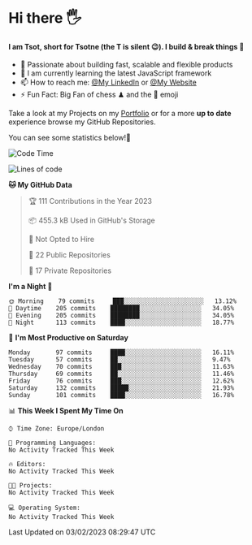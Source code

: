 # Hi there :raised_hand_with_fingers_splayed:
#### I am Tsot, short for Tsotne (the T is silent :wink:). I build & break things :space_invader:
- :telescope: Passionate about building fast, scalable and flexible products
- :seedling: I am currently learning the latest JavaScript framework 
- :mailbox: How to reach me: [@My LinkedIn](https://www.linkedin.com/in/tsotne-gvadzabia/) or [@My Website](https://tsotne.co.uk/contact)
- :zap: Fun Fact: Big Fan of chess ♟ and the 👾 emoji

Take a look at my Projects on my [Portfolio](https://tsotne.co.uk/) or for a more **up to date** experience browse my GitHub Repositories.

You can see some statistics below!:space_invader:
<!--START_SECTION:waka-->
![Code Time](http://img.shields.io/badge/Code%20Time-761%20hrs%202%20mins-blue)

![Lines of code](https://img.shields.io/badge/From%20Hello%20World%20I%27ve%20Written-666%20Thousand%20lines%20of%20code-blue)

**🐱 My GitHub Data** 

> 🏆 111 Contributions in the Year 2023
 > 
> 📦 455.3 kB Used in GitHub's Storage 
 > 
> 🚫 Not Opted to Hire
 > 
> 📜 22 Public Repositories 
 > 
> 🔑 17 Private Repositories  
 > 
**I'm a Night 🦉** 

```text
🌞 Morning    79 commits     ███░░░░░░░░░░░░░░░░░░░░░░   13.12% 
🌆 Daytime    205 commits    ████████░░░░░░░░░░░░░░░░░   34.05% 
🌃 Evening    205 commits    ████████░░░░░░░░░░░░░░░░░   34.05% 
🌙 Night      113 commits    ████░░░░░░░░░░░░░░░░░░░░░   18.77%

```
📅 **I'm Most Productive on Saturday** 

```text
Monday       97 commits     ████░░░░░░░░░░░░░░░░░░░░░   16.11% 
Tuesday      57 commits     ██░░░░░░░░░░░░░░░░░░░░░░░   9.47% 
Wednesday    70 commits     ███░░░░░░░░░░░░░░░░░░░░░░   11.63% 
Thursday     69 commits     ██░░░░░░░░░░░░░░░░░░░░░░░   11.46% 
Friday       76 commits     ███░░░░░░░░░░░░░░░░░░░░░░   12.62% 
Saturday     132 commits    █████░░░░░░░░░░░░░░░░░░░░   21.93% 
Sunday       101 commits    ████░░░░░░░░░░░░░░░░░░░░░   16.78%

```


📊 **This Week I Spent My Time On** 

```text
⌚︎ Time Zone: Europe/London

💬 Programming Languages: 
No Activity Tracked This Week

🔥 Editors: 
No Activity Tracked This Week

🐱‍💻 Projects: 
No Activity Tracked This Week

💻 Operating System: 
No Activity Tracked This Week

```


 Last Updated on 03/02/2023 08:29:47 UTC
<!--END_SECTION:waka-->
